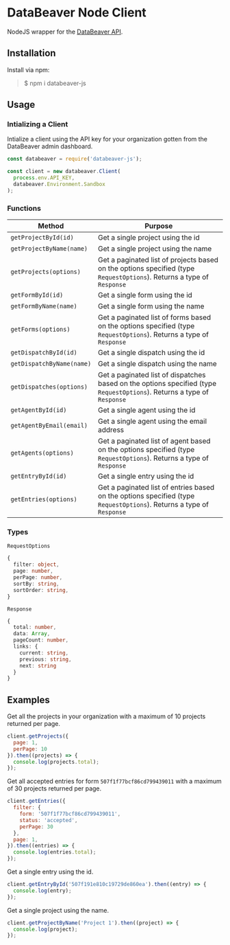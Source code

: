 # DataBeaver Node Client

NodeJS wrapper for the [DataBeaver API](https://databeaver.gitbook.io/databeaver-docs/).

## Installation

Install via npm:
>$ npm i databeaver-js

## Usage

### Intializing a Client

Intialize a client using the API key for your organization gotten from the DataBeaver admin dashboard.

```javascript
const databeaver = require('databeaver-js');

const client = new databeaver.Client(
  process.env.API_KEY,
  databeaver.Environment.Sandbox
);
```

### Functions

| Method | Purpose
| --- | ---
| `getProjectById(id)` | Get a single project using the id
| `getProjectByName(name)` | Get a single project using the name
| `getProjects(options)` | Get a paginated list of projects based on the options specified (type `RequestOptions`). Returns a type of `Response`
| `getFormById(id)` | Get a single form using the id
| `getFormByName(name)` | Get a single form using the name
| `getForms(options)` | Get a paginated list of forms based on the options specified (type `RequestOptions`). Returns a type of `Response`
| `getDispatchById(id)` | Get a single dispatch using the id
| `getDispatchByName(name)` | Get a single dispatch using the name
| `getDispatches(options)` | Get a paginated list of dispatches based on the options specified (type `RequestOptions`). Returns a type of `Response`
| `getAgentById(id)` | Get a single agent using the id
| `getAgentByEmail(email)` | Get a single agent using the email address
| `getAgents(options)` | Get a paginated list of agent based on the options specified (type `RequestOptions`). Returns a type of `Response`
| `getEntryById(id)` | Get a single entry using the id
| `getEntries(options)` | Get a paginated list of entries based on the options specified (type `RequestOptions`). Returns a type of `Response`

### Types

`RequestOptions`

```typescript
{
  filter: object, 
  page: number, 
  perPage: number,
  sortBy: string,
  sortOrder: string,
}
```

`Response`

```typescript
{
  total: number,
  data: Array,
  pageCount: number,
  links: {
    current: string,
    previous: string,
    next: string
  }
}
```

## Examples

Get all the projects in your organization with a maximum of 10 projects returned per page.

```javascript
client.getProjects({
  page: 1,
  perPage: 10
}).then((projects) => {
  console.log(projects.total);
});
```

Get all accepted entries for form `507f1f77bcf86cd799439011` with a maximum of 30 projects returned per page.

```javascript
client.getEntries({
  filter: {
    form: '507f1f77bcf86cd799439011',
    status: 'accepted',
    perPage: 30
  },
  page: 1,
}).then((entries) => {
  console.log(entries.total);
});
```

Get a single entry using the id.

```javascript
client.getEntryById('507f191e810c19729de860ea').then((entry) => {
  console.log(entry);
});
```

Get a single project using the name.

```javascript
client.getProjectByName('Project 1').then((project) => {
  console.log(project);
});
```